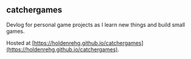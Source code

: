 ## catchergames

Devlog for personal game projects as I learn new things and build small games.

Hosted at [https://holdenrehg.github.io/catchergames](https://holdenrehg.github.io/catchergames).

